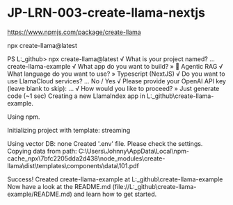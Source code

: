 # JP-LRN-003-create-llama-nextjs

https://www.npmjs.com/package/create-llama

npx create-llama@latest

PS L:\_github> npx create-llama@latest
√ What is your project named? ... create-llama-example
√ What app do you want to build? » 🤖 Agentic RAG
√ What language do you want to use? » Typescript (NextJS)
√ Do you want to use LlamaCloud services? ... No / Yes
√ Please provide your OpenAI API key (leave blank to skip): ... 
√ How would you like to proceed? » Just generate code (~1 sec)
Creating a new LlamaIndex app in L:\_github\create-llama-example.

Using npm.

Initializing project with template: streaming 


Using vector DB: none
Created '.env' file. Please check the settings.
Copying data from path: C:\Users\Johnny\AppData\Local\npm-cache\_npx\7bfc2205dda2d438\node_modules\create-llama\dist\templates\components\data\101.pdf

Success! Created create-llama-example at L:\_github\create-llama-example
Now have a look at the README.md (​file://L:\_github\create-llama-example/README.md​) and learn how to get started.





